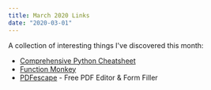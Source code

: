 ```yaml
---
title: March 2020 Links
date: "2020-03-01"
---
```


A collection of interesting things I've discovered this month:

* [Comprehensive Python Cheatsheet](https://gto76.github.io/python-cheatsheet/)
* [Function Monkey](https://functionmonkey.azurefromthetrenches.com/)
* [PDFescape](https://www.pdfescape.com/) - Free PDF Editor & Form Filler